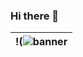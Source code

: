 ### Hi there 👋
|!(![banner](https://github.com/bylickilabs/bylickilabs/assets/109308073/fd0a4494-54a5-4f5d-8ae8-83194a7400d0)|
|---|

<!--
**bylickilabs/bylickilabs** is a ✨ _special_ ✨ repository because its `README.md` (this file) appears on your GitHub profile.
-->

